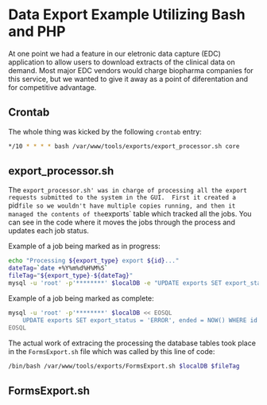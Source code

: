 # Data Export Example Utilizing Bash and PHP

At one point we had a feature in our eletronic data capture (EDC) application to allow users to download extracts of the clinical data on demand.  Most major EDC vendors would charge biopharma companies for this service, but we wanted to give it away as a point of diferentation and for competitive advantage.

## Crontab

The whole thing was kicked by the following `crontab` entry:

```bash
*/10 * * * * bash /var/www/tools/exports/export_processor.sh core
```

## export_processor.sh

The `export_processor.sh' was in charge of processing all the export requests submitted to the system in the GUI.  First it created a `pid` file so we wouldn't have multiple copies running, and then it managed the contents of the `exports` table which tracked all the jobs.  You can see in the code where it moves the jobs through the process and updates each job status.

Example of a job being marked as in progress:
```bash
echo "Processing ${export_type} export ${id}..."
dateTag=`date +%Y%m%d%H%M%S`
fileTag="${export_type}-${dateTag}"
mysql -u 'root' -p'********' $localDB -e "UPDATE exports SET export_status = 'RUNNING', started = NOW(), pid = $$ WHERE id = ${id}"
```

Example of a job being marked as complete:
```bash
mysql -u 'root' -p'********' $localDB << EOSQL
	UPDATE exports SET export_status = 'ERROR', ended = NOW() WHERE id = ${id};
EOSQL
```

The actual work of extracing the processing the database tables took place in the `FormsExport.sh` file which was called by this line of code:

```bash
/bin/bash /var/www/tools/exports/FormsExport.sh $localDB $fileTag
```

## FormsExport.sh
